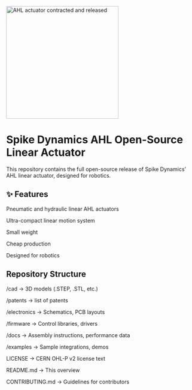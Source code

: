 <img src="products/AHL-actuators/images/AHL%20actuator%20contracted%20and%20released.png" alt="AHL actuator contracted and released" width="300">


# Spike Dynamics AHL Open-Source Linear Actuator

This repository contains the full open-source release of Spike Dynamics’ AHL linear actuator, designed for robotics.

## ✨ Features

Pneumatic and hydraulic linear AHL actuators

Ultra-compact linear motion system

Small weight

Cheap production

Designed for robotics

 
## Repository Structure

/cad → 3D models (.STEP, .STL, etc.)

/patents  → list of patents

/electronics → Schematics, PCB layouts

/firmware → Control libraries, drivers

/docs → Assembly instructions, performance data

/examples → Sample integrations, demos

LICENSE → CERN OHL-P v2 license text

README.md → This overview

CONTRIBUTING.md → Guidelines for contributors


